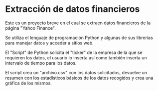 
# Extracción de datos financieros

Este es un proyecto breve en el cual se extraen datos financieros de la página "Yahoo Finance".

Se utiliza el lenguaje de programación Python y algunas de sus librerías para manejar datos y acceder a sitios web.

El "Script" de Python solicita el "ticker" de la empresa de la que se requieren los datos, el usuario lo inserta así como también inserta un intervalo de tiempo para los datos.

El script crea un "archivo.csv" con los datos solicitados, devuelve un resumen con los estadísticos básicos de los datos recogidos y crea una gráfica de los mismos.
